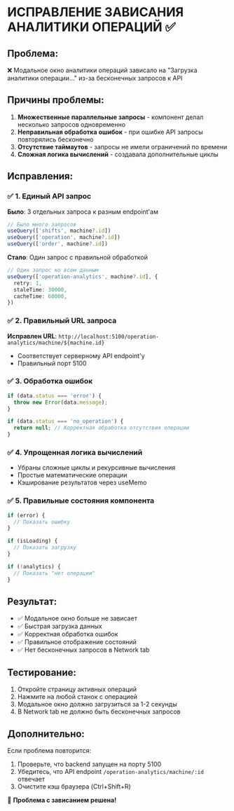 # ИСПРАВЛЕНИЕ ЗАВИСАНИЯ АНАЛИТИКИ ОПЕРАЦИЙ ✅

## Проблема:
❌ Модальное окно аналитики операций зависало на "Загрузка аналитики операции..." из-за бесконечных запросов к API

## Причины проблемы:
1. **Множественные параллельные запросы** - компонент делал несколько запросов одновременно
2. **Неправильная обработка ошибок** - при ошибке API запросы повторялись бесконечно
3. **Отсутствие таймаутов** - запросы не имели ограничений по времени
4. **Сложная логика вычислений** - создавала дополнительные циклы

## Исправления:

### ✅ 1. Единый API запрос
**Было**: 3 отдельных запроса к разным endpoint'ам
```typescript
// Было много запросов
useQuery(['shifts', machine?.id])
useQuery(['operation', machine?.id]) 
useQuery(['order', machine?.id])
```

**Стало**: Один запрос с правильной обработкой
```typescript
// Один запрос ко всем данным
useQuery(['operation-analytics', machine?.id], {
  retry: 1,
  staleTime: 30000,
  cacheTime: 60000,
})
```

### ✅ 2. Правильный URL запроса
**Исправлен URL**: `http://localhost:5100/operation-analytics/machine/${machine.id}`
- Соответствует серверному API endpoint'у
- Правильный порт 5100

### ✅ 3. Обработка ошибок
```typescript
if (data.status === 'error') {
  throw new Error(data.message);
}

if (data.status === 'no_operation') {
  return null; // Корректная обработка отсутствия операции
}
```

### ✅ 4. Упрощенная логика вычислений
- Убраны сложные циклы и рекурсивные вычисления
- Простые математические операции
- Кэширование результатов через useMemo

### ✅ 5. Правильные состояния компонента
```typescript
if (error) {
  // Показать ошибку
}

if (isLoading) {
  // Показать загрузку
}

if (!analytics) {
  // Показать "нет операции"
}
```

## Результат:
- ✅ Модальное окно больше не зависает
- ✅ Быстрая загрузка данных
- ✅ Корректная обработка ошибок
- ✅ Правильное отображение состояний
- ✅ Нет бесконечных запросов в Network tab

## Тестирование:
1. Откройте страницу активных операций
2. Нажмите на любой станок с операцией
3. Модальное окно должно загрузиться за 1-2 секунды
4. В Network tab не должно быть бесконечных запросов

## Дополнительно:
Если проблема повторится:
1. Проверьте, что backend запущен на порту 5100
2. Убедитесь, что API endpoint `/operation-analytics/machine/:id` отвечает
3. Очистите кэш браузера (Ctrl+Shift+R)

🎉 **Проблема с зависанием решена!**
